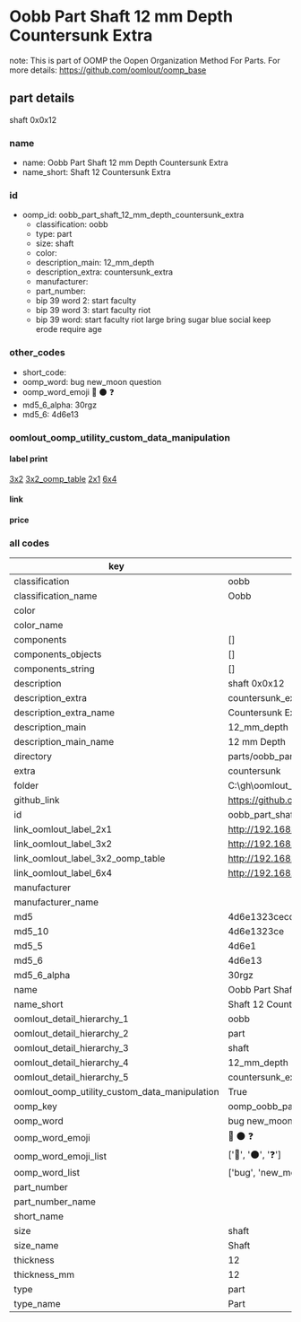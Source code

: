 # Oobb Part Shaft 12 mm Depth Countersunk Extra  

note: This is part of OOMP the Oopen Organization Method For Parts. For more details: https://github.com/oomlout/oomp_base

##  part details
  



shaft 0x0x12



### name
* name: Oobb Part Shaft 12 mm Depth Countersunk Extra
* name_short: Shaft 12 Countersunk Extra
### id
* oomp_id: oobb_part_shaft_12_mm_depth_countersunk_extra
  * classification: oobb
  * type: part
  * size: shaft
  * color: 
  * description_main: 12_mm_depth
  * description_extra: countersunk_extra
  * manufacturer: 
  * part_number: 
  * bip 39 word 2: start faculty
  * bip 39 word 3: start faculty riot
  * bip 39 word: start faculty riot large bring sugar blue social keep erode require age

### other_codes
* short_code: 
* oomp_word: bug new_moon question
* oomp_word_emoji :bug: :new_moon: :question:
* md5_6_alpha: 30rgz
* md5_6: 4d6e13






### oomlout_oomp_utility_custom_data_manipulation
#### label print
[3x2](http://192.168.1.245:1112/?label=oomp%2030rgz)
[3x2_oomp_table](http://192.168.1.108:1112/?label=oomp%2030rgz)
[2x1](http://192.168.1.242:1112/?label=oomp%2030rgz)
[6x4](http://192.168.1.55:1112/?label=oomp%2030rgz)    

#### link

                              

#### price







### all codes 
| key | value |  
| --- | --- |  
| classification | oobb |  
| classification_name | Oobb |  
| color |  |  
| color_name |  |  
| components | [] |  
| components_objects | [] |  
| components_string | [] |  
| description | shaft 0x0x12 |  
| description_extra | countersunk_extra |  
| description_extra_name | Countersunk Extra |  
| description_main | 12_mm_depth |  
| description_main_name | 12 mm Depth |  
| directory | parts/oobb_part_shaft_12_mm_depth_countersunk_extra |  
| extra | countersunk |  
| folder | C:\gh\oomlout_oobb_version_4_generated_parts\things\oobb_part_shaft_12_mm_depth_countersunk_extra |  
| github_link | https://github.com/oomlout/oomlout_oomp_part_src/tree/main/parts/oobb_part_shaft_12_mm_depth_countersunk_extra |  
| id | oobb_part_shaft_12_mm_depth_countersunk_extra |  
| link_oomlout_label_2x1 | http://192.168.1.242:1112/?label=oomp%2030rgz |  
| link_oomlout_label_3x2 | http://192.168.1.245:1112/?label=oomp%2030rgz |  
| link_oomlout_label_3x2_oomp_table | http://192.168.1.108:1112/?label=oomp%2030rgz |  
| link_oomlout_label_6x4 | http://192.168.1.55:1112/?label=oomp%2030rgz |  
| manufacturer |  |  
| manufacturer_name |  |  
| md5 | 4d6e1323cecde30b630e17d374546ea5 |  
| md5_10 | 4d6e1323ce |  
| md5_5 | 4d6e1 |  
| md5_6 | 4d6e13 |  
| md5_6_alpha | 30rgz |  
| name | Oobb Part Shaft 12 mm Depth Countersunk Extra |  
| name_short | Shaft 12 Countersunk Extra |  
| oomlout_detail_hierarchy_1 | oobb |  
| oomlout_detail_hierarchy_2 | part |  
| oomlout_detail_hierarchy_3 | shaft |  
| oomlout_detail_hierarchy_4 | 12_mm_depth |  
| oomlout_detail_hierarchy_5 | countersunk_extra |  
| oomlout_oomp_utility_custom_data_manipulation | True |  
| oomp_key | oomp_oobb_part_shaft_12_mm_depth_countersunk_extra |  
| oomp_word | bug new_moon question |  
| oomp_word_emoji | :bug: :new_moon: :question: |  
| oomp_word_emoji_list | [':bug:', ':new_moon:', ':question:'] |  
| oomp_word_list | ['bug', 'new_moon', 'question'] |  
| part_number |  |  
| part_number_name |  |  
| short_name |  |  
| size | shaft |  
| size_name | Shaft |  
| thickness | 12 |  
| thickness_mm | 12 |  
| type | part |  
| type_name | Part |  
